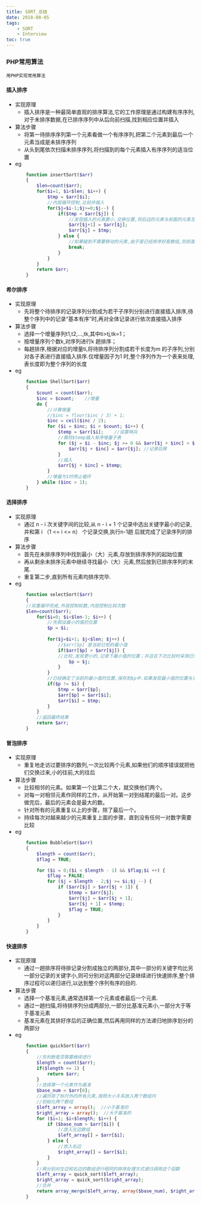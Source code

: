 ```yaml
---
title: SORT_总结
date: 2018-08-05
tags: 
    - SORT 
    - Interview
toc: true
---
```


### PHP常用算法
    用PHP实现常用算法

<!-- more -->

#### 插入排序
- 实现原理
    * 插入排序是一种最简单直观的排序算法,它的工作原理是通过构建有序序列,对于未排序数据,在已排序序列中从后向前扫描,找到相应位置并插入
- 算法步骤
    * 将第一待排序序列第一个元素看做一个有序序列,把第二个元素到最后一个元素当成是未排序序列
    * 从头到尾依次扫描未排序序列,将扫描到的每个元素插入有序序列的适当位置
- eg
    ```php
        function insertSort($arr) 
        {
            $len=count($arr); 
            for($i=1, $i<$len; $i++) {
                $tmp = $arr[$i];
                //内层循环控制,比较并插入
                for($j=$i-1;$j>=0;$j--) {
                    if($tmp < $arr[$j]) {
                        //发现插入的元素要小,交换位置,将后边的元素与前面的元素互换
                        $arr[$j+1] = $arr[$j];
                        $arr[$j] = $tmp;
                    } else {
                        //如果碰到不需要移动的元素,由于是已经排序好是数组,则前面的就不需要再次比较了.
                        break;
                    }
                }
            }
            return $arr;
        }
    ```

#### 希尔排序
- 实现原理
    * 先将整个待排序的记录序列分割成为若干子序列分别进行直接插入排序,待整个序列中的记录“基本有序”时,再对全体记录进行依次直接插入排序
- 算法步骤
    * 选择一个增量序列t1,t2,…,tk,其中ti>tj,tk=1；
    * 按增量序列个数k,对序列进行k 趟排序；
    * 每趟排序,根据对应的增量ti,将待排序列分割成若干长度为m 的子序列,分别对各子表进行直接插入排序.仅增量因子为1 时,整个序列作为一个表来处理,表长度即为整个序列的长度
- eg
    ```php
        function ShellSort($arr)
        {
            $count = count($arr);
            $inc = $count;    //增量
            do {
                //计算增量
                //$inc = floor($inc / 3) + 1;
                $inc = ceil($inc / 2);
                for ($i = $inc; $i < $count; $i++) {
                    $temp = $arr[$i];    //设置哨兵
                    //需将$temp插入有序增量子表
                    for ($j = $i - $inc; $j >= 0 && $arr[$j + $inc] < $arr[$j]; $j -= $inc) {
                        $arr[$j + $inc] = $arr[$j]; //记录后移
                    }
                    //插入
                    $arr[$j + $inc] = $temp;
                }
                //增量为1时停止循环
            } while ($inc > 1);
        }
    ```

#### 选择排序
- 实现原理
    * 通过 n - i 次关键字间的比较,从 n - i + 1 个记录中选出关键字最小的记录,并和第 i （1 <= i <= n） 个记录交换,执行n-1趟 后就完成了记录序列的排序
- 算法步骤
    * 首先在未排序序列中找到最小（大）元素,存放到排序序列的起始位置
    * 再从剩余未排序元素中继续寻找最小（大）元素,然后放到已排序序列的末尾.
    * 重复第二步,直到所有元素均排序完毕.
- eg
    ```php
        function selectSort($arr) 
        {
        //双重循环完成,外层控制轮数,内层控制比较次数
        $len=count($arr);
            for($i=0; $i<$len-1; $i++) {
                //先假设最小的值的位置
                $p = $i;
                
                for($j=$i+1; $j<$len; $j++) {
                    //$arr[$p] 是当前已知的最小值
                    if($arr[$p] > $arr[$j]) {
                    //比较,发现更小的,记录下最小值的位置；并且在下次比较时采用已知的最小值进行比较.
                        $p = $j;
                    }
                }
                //已经确定了当前的最小值的位置,保存到$p中.如果发现最小值的位置与当前假设的位置$i不同,则位置互换即可.
                if($p != $i) {
                    $tmp = $arr[$p];
                    $arr[$p] = $arr[$i];
                    $arr[$i] = $tmp;
                }
            }
            //返回最终结果
            return $arr;
        }
    ```

#### 冒泡排序
- 实现原理
    * 重复地走访过要排序的数列,一次比较两个元素,如果他们的顺序错误就把他们交换过来,小的往前,大的往后
- 算法步骤
    * 比较相邻的元素。如果第一个比第二个大，就交换他们两个。
    * 对每一对相邻元素作同样的工作，从开始第一对到结尾的最后一对。这步做完后，最后的元素会是最大的数。
    * 针对所有的元素重复以上的步骤，除了最后一个。
    * 持续每次对越来越少的元素重复上面的步骤，直到没有任何一对数字需要比较
- eg
    ```php
        function BubbleSort($arr)
        {
            $length = count($arr);
            $flag = TRUE;

            for ($i = 0;($i < $length - 1) && $flag;$i ++) {
                $flag = FALSE;
                for ($j = $length - 2;$j >= $i;$j --) {
                    if ($arr[$j] > $arr[$j + 1]) {
                        $temp = $arr[$j];
                        $arr[$j] = $arr[$j + 1];
                        $arr[$j + 1] = $temp;
                        $flag = TRUE;
                    }
                }
            }
        }
    ```

#### 快速排序
- 实现原理
    * 通过一趟排序将待排记录分割成独立的两部分,其中一部分的关键字均比另一部分记录的关键字小,则可分别对这两部分记录继续进行快速排序,整个排序过程可以递归进行,以达到整个序列有序的目的.
- 算法步骤
    * 选择一个基准元素,通常选择第一个元素或者最后一个元素.
    * 通过一趟扫描,将待排序列分成两部分,一部分比基准元素小,一部分大于等于基准元素
    * 基准元素在其排好序后的正确位置,然后再用同样的方法递归地排序划分的两部分
- eg
    ```php
        function quickSort($arr) 
        {
            //先判断是否需要继续进行
            $length = count($arr);
            if($length <= 1) {
                return $arr;
            }
            //选择第一个元素作为基准
            $base_num = $arr[0];
            //遍历除了标尺外的所有元素,按照大小关系放入两个数组内
            //初始化两个数组
            $left_array = array();  //小于基准的
            $right_array = array();  //大于基准的
            for ($i=1; $i<$length; $i++) {
                if ($base_num > $arr[$i]) {
                    //放入左边数组
                    $left_array[] = $arr[$i];
                } else {
                    //放入右边
                    $right_array[] = $arr[$i];
                }
            }
            //再分别对左边和右边的数组进行相同的排序处理方式递归调用这个函数
            $left_array = quick_sort($left_array);
            $right_array = quick_sort($right_array);
            //合并
            return array_merge($left_array, array($base_num), $right_array);
        }
    ```